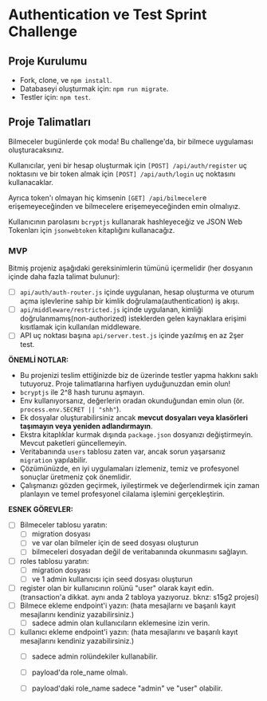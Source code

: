 # Authentication ve Test Sprint Challenge


## Proje Kurulumu

- Fork, clone, ve `npm install`.
- Databaseyi oluşturmak için: `npm run migrate`.
- Testler için: `npm test`.

## Proje Talimatları

Bilmeceler bugünlerde çok moda! Bu challenge'da, bir bilmece uygulaması oluşturacaksınız.

Kullanıcılar, yeni bir hesap oluşturmak için `[POST] /api/auth/register` uç noktasını ve bir token almak için `[POST] /api/auth/login` uç noktasını kullanacaklar.

Ayrıca token'ı olmayan hiç kimsenin `[GET] /api/bilmeceler`e erişemeyeceğinden ve bilmecelere erişemeyeceğinden emin olmalıyız.

Kullanıcının parolasını `bcryptjs` kullanarak hashleyeceğiz ve JSON Web Tokenları için `jsonwebtoken` kitaplığını kullanacağız.

### MVP

Bitmiş projeniz aşağıdaki gereksinimlerin tümünü içermelidir (her dosyanın içinde daha fazla talimat bulunur):

- [ ] `api/auth/auth-router.js` içinde uygulanan, hesap oluşturma ve oturum açma işlevlerine sahip bir kimlik doğrulama(authentication) iş akışı.
- [ ] `api/middleware/restricted.js` içinde uygulanan, kimliği doğrulanmamış(non-authorized) isteklerden gelen kaynaklara erişimi kısıtlamak için kullanılan middleware.
- [ ] API uç noktası başına `api/server.test.js` içinde yazılmış en az 2şer test.

**ÖNEMLİ NOTLAR:**

- Bu projenizi teslim ettiğinizde biz de üzerinde testler yapma hakkını saklı tutuyoruz. Proje talimatlarına harfiyen uyduğunuzdan emin olun!
- `bcryptjs` ile 2^8 hash turunu aşmayın.
- Env kullanıyorsanız, değerlerin oradan okunduğundan emin olun (ör. `process.env.SECRET || "shh"`).
- Ek dosyalar oluşturabilirsiniz ancak **mevcut dosyaları veya klasörleri taşımayın veya yeniden adlandırmayın**.
- Ekstra kitaplıklar kurmak dışında `package.json` dosyanızı değiştirmeyin. Mevcut paketleri güncellemeyin.
- Veritabanında `users` tablosu zaten var, ancak sorun yaşarsanız `migration` yapılabilir.
- Çözümünüzde, en iyi uygulamaları izlemeniz, temiz ve profesyonel sonuçlar üretmeniz çok önemlidir.
- Çalışmanızı gözden geçirmek, iyileştirmek ve değerlendirmek için zaman planlayın ve temel profesyonel cilalama işlemini gerçekleştirin.

**ESNEK GÖREVLER:**

- [ ] Bilmeceler tablosu yaratın:
     - [ ] migration dosyası 
     - [ ] ve var olan bilmeler için de seed dosyası oluşturun
     - [ ] bilmeceleri dosyadan değil de veritabanında okunmasını sağlayın.
- [ ] roles tablosu yaratın:
     - [ ] migration dosyası 
     - [ ] ve 1 admin kullanıcısı için seed dosyası oluşturun
- [ ] register olan bir kullanıcının rolünü "user" olarak kayıt edin. (transaction'a dikkat. aynı anda 2 tabloya yazıyoruz. bknz: s15g2 projesi)
- [ ] Bilmece ekleme endpoint'i yazın: (hata mesajlarnı ve başarılı kayıt mesajlarını kendiniz yazabilirsiniz.)
    - [ ] sadece admin olan kullanıcıların eklemesine izin verin. 
- [ ] kullanıcı ekleme endpoint'i yazın: (hata mesajlarını ve başarılı kayıt mesajlarını kendiniz yazabilirsiniz.)
     - [ ] sadece admin rolündekiler kullanabilir.
     - [ ] payload'da role_name olmalı.
     - [ ] payload'daki role_name sadece "admin" ve "user" olabilir.






